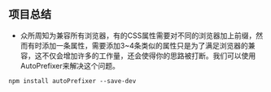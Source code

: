 ## 项目总结

- 众所周知为兼容所有浏览器，有的CSS属性需要对不同的浏览器加上前缀，然而有时添加一条属性，需要添加3~4条类似的属性只是为了满足浏览器的兼容，这不仅会增加许多的工作量，还会使得你的思路被打断。我们可以使用AutoPrefixer来解决这个问题。
```
npm install autoPrefixer --save-dev
```

